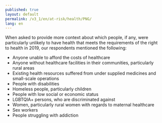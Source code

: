 ```yaml
---
published: true
layout: default
permalink: /v3_1/en/at-risk/health/PNG/
lang: en
---
```

When asked to provide more context about which people, if any, were particularly unlikely to have health that meets the requirements of the right to health in 2019, our respondents mentioned the following:
- Anyone unable to afford the costs of healthcare 
- Anyone without healthcare facilities in their communities, particularly rural areas  
- Existing health resources suffered from under supplied medicines and small-scale operations  
- People with disabilities 
- Homeless people, particularly children  
- People with low social or economic status  
- LGBTQIA+ persons, who are discriminated against  
- Women, particularly rural women with regards to maternal healthcare 
- Sex workers
- People struggling with addiction
